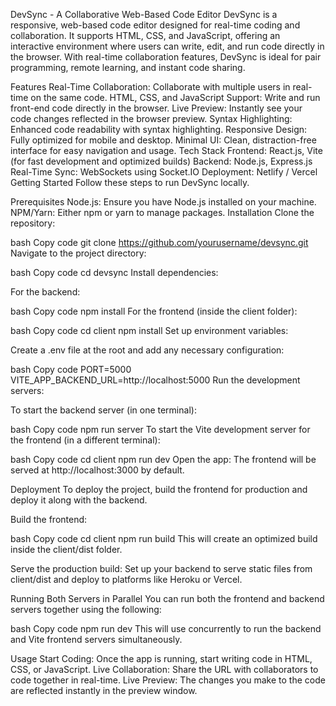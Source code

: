 DevSync - A Collaborative Web-Based Code Editor
DevSync is a responsive, web-based code editor designed for real-time coding and collaboration. It supports HTML, CSS, and JavaScript, offering an interactive environment where users can write, edit, and run code directly in the browser. With real-time collaboration features, DevSync is ideal for pair programming, remote learning, and instant code sharing.

Features
Real-Time Collaboration: Collaborate with multiple users in real-time on the same code.
HTML, CSS, and JavaScript Support: Write and run front-end code directly in the browser.
Live Preview: Instantly see your code changes reflected in the browser preview.
Syntax Highlighting: Enhanced code readability with syntax highlighting.
Responsive Design: Fully optimized for mobile and desktop.
Minimal UI: Clean, distraction-free interface for easy navigation and usage.
Tech Stack
Frontend: React.js, Vite (for fast development and optimized builds)
Backend: Node.js, Express.js
Real-Time Sync: WebSockets using Socket.IO
Deployment: Netlify / Vercel 
Getting Started
Follow these steps to run DevSync locally.

Prerequisites
Node.js: Ensure you have Node.js installed on your machine.
NPM/Yarn: Either npm or yarn to manage packages.
Installation
Clone the repository:

bash
Copy code
git clone https://github.com/yourusername/devsync.git
Navigate to the project directory:

bash
Copy code
cd devsync
Install dependencies:

For the backend:

bash
Copy code
npm install
For the frontend (inside the client folder):

bash
Copy code
cd client
npm install
Set up environment variables:

Create a .env file at the root and add any necessary configuration:

bash
Copy code
PORT=5000
VITE_APP_BACKEND_URL=http://localhost:5000
Run the development servers:

To start the backend server (in one terminal):

bash
Copy code
npm run server
To start the Vite development server for the frontend (in a different terminal):

bash
Copy code
cd client
npm run dev
Open the app: The frontend will be served at http://localhost:3000 by default.

Deployment
To deploy the project, build the frontend for production and deploy it along with the backend.

Build the frontend:

bash
Copy code
cd client
npm run build
This will create an optimized build inside the client/dist folder.

Serve the production build: Set up your backend to serve static files from client/dist and deploy to platforms like Heroku or Vercel.

Running Both Servers in Parallel
You can run both the frontend and backend servers together using the following:

bash
Copy code
npm run dev
This will use concurrently to run the backend and Vite frontend servers simultaneously.

Usage
Start Coding: Once the app is running, start writing code in HTML, CSS, or JavaScript.
Live Collaboration: Share the URL with collaborators to code together in real-time.
Live Preview: The changes you make to the code are reflected instantly in the preview window.
